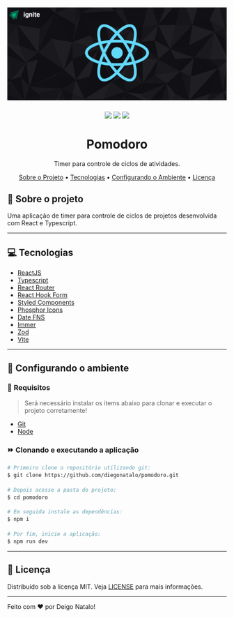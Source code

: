 <h1 align="center">
  <img alt="Logo" src="assets/readme-banner.jpg" alt="Exemplo">
</h1>

<p align="center">
  <img src="https://img.shields.io/badge/code_style-prettier-ff69b4.svg"/>
  <img src="https://img.shields.io/badge/commitizen-friendly-brightgreen.svg"/>
  <img src="https://img.shields.io/badge/license-MIT-blue" />
</p>

<h1 align="center">
    Pomodoro
</h1>
<p align="center">Timer para controle de ciclos de atividades.</p>

<p align="center">
 <a href="#-sobre-o-projeto">Sobre o Projeto</a> •
 <a href="#-tecnologias">Tecnologias</a> •
  <a href="#-configurando-o-ambiente-de-desenvolvimento">Configurando o Ambiente</a> •
 <a href="#-licença">Licença</a>
</p>

## 📌 Sobre o projeto

Uma aplicação de timer para controle de ciclos de projetos desenvolvida com React e Typescript. 

---

## 💻 Tecnologias

- [ReactJS](https://reactjs.org/)
- [Typescript](https://www.typescriptlang.org/)
- [React Router](https://reactrouter.com/)
- [React Hook Form](https://react-hook-form.com/)
- [Styled Components](https://styled-components.com/)
- [Phosphor Icons](https://phosphoricons.com/)
- [Date FNS](https://date-fns.org/)
- [Immer](https://github.com/immerjs/immer)
- [Zod](https://github.com/colinhacks/zod) 
- [Vite](https://vitejs.dev/)

---

## 🌱 Configurando o ambiente

### 🚧 **Requisitos**

> Será necessário instalar os items abaixo para clonar e executar o projeto corretamente!

- [Git](https://git-scm.com)
- [Node](https://nodejs.org)

### ⏩ **Clonando e executando a aplicação**

```bash
# Primeiro clone o repositório utilizando git:
$ git clone https://github.com/diegonatalo/pomodoro.git

# Depois acesse a pasta do projeto:
$ cd pomodoro

# Em seguida instale as dependências:
$ npm i

# Por fim, inicie a aplicação:
$ npm run dev
```

---

## 📜 Licença

Distribuído sob a licença MIT. Veja [LICENSE](LICENSE) para mais informações.

---

Feito com ❤️ por Deigo Natalo!
